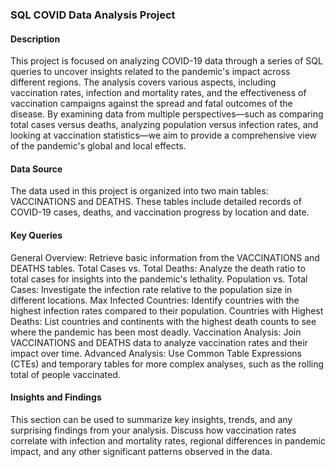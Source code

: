 ### SQL COVID Data Analysis Project
#### Description
This project is focused on analyzing COVID-19 data through a series of SQL queries to uncover insights related to the pandemic's impact across different regions. The analysis covers various aspects, including vaccination rates, infection and mortality rates, and the effectiveness of vaccination campaigns against the spread and fatal outcomes of the disease. By examining data from multiple perspectives—such as comparing total cases versus deaths, analyzing population versus infection rates, and looking at vaccination statistics—we aim to provide a comprehensive view of the pandemic's global and local effects.

#### Data Source
The data used in this project is organized into two main tables: VACCINATIONS and DEATHS. These tables include detailed records of COVID-19 cases, deaths, and vaccination progress by location and date.

#### Key Queries
General Overview: Retrieve basic information from the VACCINATIONS and DEATHS tables.
Total Cases vs. Total Deaths: Analyze the death ratio to total cases for insights into the pandemic's lethality.
Population vs. Total Cases: Investigate the infection rate relative to the population size in different locations.
Max Infected Countries: Identify countries with the highest infection rates compared to their population.
Countries with Highest Deaths: List countries and continents with the highest death counts to see where the pandemic has been most deadly.
Vaccination Analysis: Join VACCINATIONS and DEATHS data to analyze vaccination rates and their impact over time.
Advanced Analysis: Use Common Table Expressions (CTEs) and temporary tables for more complex analyses, such as the rolling total of people vaccinated.
#### Insights and Findings
This section can be used to summarize key insights, trends, and any surprising findings from your analysis. Discuss how vaccination rates correlate with infection and mortality rates, regional differences in pandemic impact, and any other significant patterns observed in the data.



